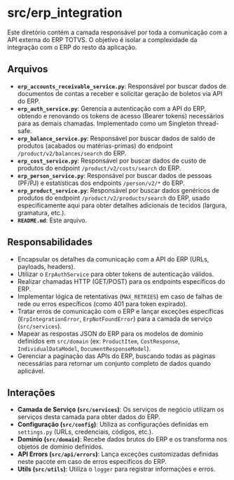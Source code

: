 # src/erp_integration

Este diretório contém a camada responsável por toda a comunicação com a API externa do ERP TOTVS. O objetivo é isolar a complexidade da integração com o ERP do resto da aplicação.

## Arquivos

*   **`erp_accounts_receivable_service.py`**: Responsável por buscar dados de documentos de contas a receber e solicitar geração de boletos via API do ERP.
*   **`erp_auth_service.py`**: Gerencia a autenticação com a API do ERP, obtendo e renovando os tokens de acesso (Bearer tokens) necessários para as demais chamadas. Implementado como um Singleton thread-safe.
*   **`erp_balance_service.py`**: Responsável por buscar dados de saldo de produtos (acabados ou matérias-primas) do endpoint `/product/v2/balances/search` do ERP.
*   **`erp_cost_service.py`**: Responsável por buscar dados de custo de produtos do endpoint `/product/v2/costs/search` do ERP.
*   **`erp_person_service.py`**: Responsável por buscar dados de pessoas (PF/PJ) e estatísticas dos endpoints `/person/v2/*` do ERP.
*   **`erp_product_service.py`**: Responsável por buscar dados genéricos de produtos do endpoint `/product/v2/products/search` do ERP, usado especificamente aqui para obter detalhes adicionais de tecidos (largura, gramatura, etc.).
*   **`README.md`**: Este arquivo.

## Responsabilidades

*   Encapsular os detalhes da comunicação com a API do ERP (URLs, payloads, headers).
*   Utilizar o `ErpAuthService` para obter tokens de autenticação válidos.
*   Realizar chamadas HTTP (GET/POST) para os endpoints específicos do ERP.
*   Implementar lógica de retentativas (`MAX_RETRIES`) em caso de falhas de rede ou erros específicos (como 401 para token expirado).
*   Tratar erros de comunicação com o ERP e lançar exceções específicas (`ErpIntegrationError`, `ErpNotFoundError`) para a camada de serviço (`src/services`).
*   Mapear as respostas JSON do ERP para os modelos de domínio definidos em `src/domain` (ex: `ProductItem`, `CostResponse`, `IndividualDataModel`, `DocumentResponseModel`).
*   Gerenciar a paginação das APIs do ERP, buscando todas as páginas necessárias para retornar um conjunto completo de dados quando aplicável.

## Interações

*   **Camada de Serviço (`src/services`)**: Os serviços de negócio utilizam os serviços desta camada para obter dados do ERP.
*   **Configuração (`src/config`)**: Utiliza as configurações definidas em `settings.py` (URLs, credenciais, códigos, etc.).
*   **Domínio (`src/domain`)**: Recebe dados brutos do ERP e os transforma nos objetos de domínio definidos.
*   **API Errors (`src/api/errors`)**: Lança exceções customizadas definidas neste pacote em caso de erros específicos do ERP.
*   **Utils (`src/utils`)**: Utiliza o `logger` para registrar informações e erros.